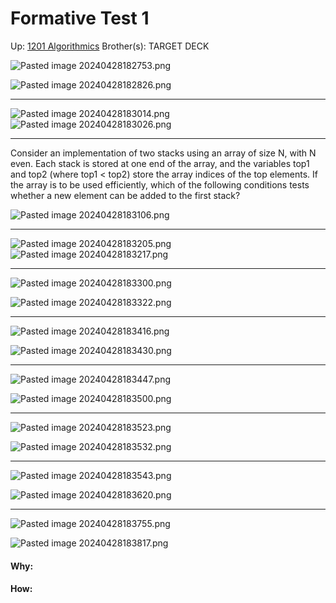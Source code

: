 # Formative Test 1

Up: [1201 Algorithmics](1201_algorithmics)
Brother(s):
TARGET DECK

![Pasted image 20240428182753.png](pasted_image_20240428182753.png)

![Pasted image 20240428182826.png](pasted_image_20240428182826.png)

****

![Pasted image 20240428183014.png](pasted_image_20240428183014.png)
![Pasted image 20240428183026.png](pasted_image_20240428183026.png)

****

Consider an implementation of two stacks using an array of size N, with N even. Each stack is stored at one end of the array, and the variables top1 and top2 (where top1 < top2) store the array indices of the top elements. If the array is to be used efficiently, which of the following conditions tests whether a new element can be added to the first stack?

![Pasted image 20240428183106.png](pasted_image_20240428183106.png)

****

![Pasted image 20240428183205.png](pasted_image_20240428183205.png)
![Pasted image 20240428183217.png](pasted_image_20240428183217.png)

****

![Pasted image 20240428183300.png](pasted_image_20240428183300.png)

![Pasted image 20240428183322.png](pasted_image_20240428183322.png)

****

![Pasted image 20240428183416.png](pasted_image_20240428183416.png)

![Pasted image 20240428183430.png](pasted_image_20240428183430.png)

****

![Pasted image 20240428183447.png](pasted_image_20240428183447.png)

![Pasted image 20240428183500.png](pasted_image_20240428183500.png)

****

![Pasted image 20240428183523.png](pasted_image_20240428183523.png)

![Pasted image 20240428183532.png](pasted_image_20240428183532.png)

****

![Pasted image 20240428183543.png](pasted_image_20240428183543.png)

![Pasted image 20240428183620.png](pasted_image_20240428183620.png)

****

![Pasted image 20240428183755.png](pasted_image_20240428183755.png)

![Pasted image 20240428183817.png](pasted_image_20240428183817.png)
#### Why:

#### How:









